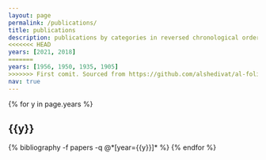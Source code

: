 ```yaml
---
layout: page
permalink: /publications/
title: publications
description: publications by categories in reversed chronological order. generated by jekyll-scholar.
<<<<<<< HEAD
years: [2021, 2018]
=======
years: [1956, 1950, 1935, 1905]
>>>>>>> First comit. Sourced from https://github.com/alshedivat/al-folio
nav: true
---
```


<div class="publications">

{% for y in page.years %}
  <h2 class="year">{{y}}</h2>
  {% bibliography -f papers -q @*[year={{y}}]* %}
{% endfor %}

</div>
